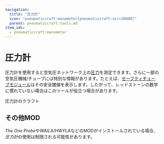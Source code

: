 ```yaml
---
navigation:
  title: "圧力計"
  icon: "pneumaticcraft:manometer[pneumaticcraft:air=30000]"
  parent: pneumaticcraft:tools.md
item_ids:
  - pneumaticcraft:manometer
---
```


# 圧力計

圧力計を使用すると空気圧ネットワーク上の[圧力](../pressure.md)を測定できます。さらに一部の空気圧機械/チューブには特別な情報があります。たとえば、[セーフティチューブモジュール](../safety_module.md)はその安全閾値を表示します。したがって、レッドストーンの数学に慣れていない場合はこのツールが役立つ場合があります。

圧力計のクラフト

<Recipe id="pneumaticcraft:manometer" />

## その他MOD

*The One Probe*や*WAILA/HWYLA*などのMODがインストールされている場合、*圧力計*の使用は制限される可能性があります。

